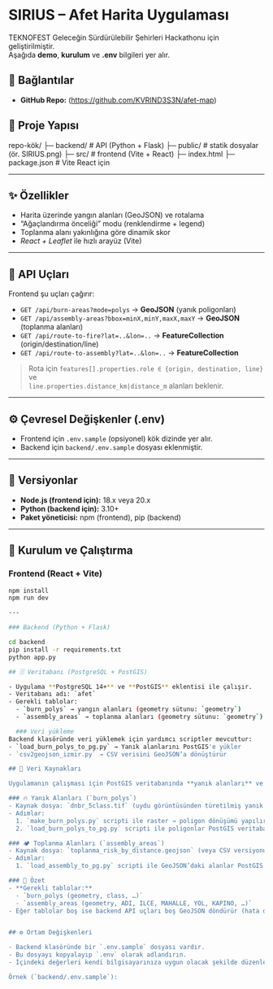 # SIRIUS – Afet Harita Uygulaması

TEKNOFEST Geleceğin Sürdürülebilir Şehirleri Hackathonu için geliştirilmiştir.  
Aşağıda **demo**, **kurulum** ve **.env** bilgileri yer alır.

## 🔗 Bağlantılar
- **GitHub Repo:** (https://github.com/KVRIND3S3N/afet-map)



## 🧱 Proje Yapısı
repo-kök/
├─ backend/ # API (Python + Flask)
├─ public/ # statik dosyalar (ör. SIRIUS.png)
├─ src/ # frontend (Vite + React)
├─ index.html
├─ package.json # Vite React için


---

## ✨ Özellikler
- Harita üzerinde yangın alanları (GeoJSON) ve rotalama
- “Ağaçlandırma önceliği” modu (renklendirme + legend)
- Toplanma alanı yakınlığına göre dinamik skor
- *React + Leaflet* ile hızlı arayüz (Vite)

---

## 🧪 API Uçları
Frontend şu uçları çağırır:
- `GET /api/burn-areas?mode=polys` → **GeoJSON** (yanık poligonları)
- `GET /api/assembly-areas?bbox=minX,minY,maxX,maxY` → **GeoJSON** (toplanma alanları)
- `GET /api/route-to-fire?lat=..&lon=..` → **FeatureCollection** (origin/destination/line)
- `GET /api/route-to-assembly?lat=..&lon=..` → **FeatureCollection**

> Rota için `features[].properties.role ∈ {origin, destination, line}` ve  
> `line.properties.distance_km|distance_m` alanları beklenir.

---

## ⚙️ Çevresel Değişkenler (.env)
- Frontend için `.env.sample` (opsiyonel) kök dizinde yer alır.  
- Backend için `backend/.env.sample` dosyası eklenmiştir.


---

## 🧰 Versiyonlar
- **Node.js (frontend için):** 18.x veya 20.x  
- **Python (backend için):** 3.10+  
- **Paket yöneticisi:** npm (frontend), pip (backend)

---

## 🚀 Kurulum ve Çalıştırma

### Frontend (React + Vite)
```bash
npm install
npm run dev

---

### Backend (Python + Flask)

cd backend
pip install -r requirements.txt
python app.py

## 🗄️ Veritabanı (PostgreSQL + PostGIS)

- Uygulama **PostgreSQL 14+** ve **PostGIS** eklentisi ile çalışır.  
- Veritabanı adı: `afet` 
- Gerekli tablolar:
  - `burn_polys` → yangın alanları (geometry sütunu: `geometry`)
  - `assembly_areas` → toplanma alanları (geometry sütunu: `geometry`)

  ### Veri yükleme
Backend klasöründe veri yüklemek için yardımcı scriptler mevcuttur:
- `load_burn_polys_to_pg.py` → Yanık alanlarını PostGIS'e yükler   
- `csv2geojson_izmir.py` → CSV verisini GeoJSON’a dönüştürür  

## 📂 Veri Kaynakları

Uygulamanın çalışması için PostGIS veritabanında **yanık alanları** ve **toplanma alanları** tablolarının doldurulması gerekir.  

### 🔥 Yanık Alanları (`burn_polys`)
- Kaynak dosya: `dnbr_5class.tif` (uydu görüntüsünden türetilmiş yanık sınıf rasteri)
- Adımlar:
  1. `make_burn_polys.py` scripti ile raster → poligon dönüşümü yapılır.
  2. `load_burn_polys_to_pg.py` scripti ile poligonlar PostGIS veritabanındaki `burn_polys` tablosuna yüklenir.

### 🏕️ Toplanma Alanları (`assembly_areas`)
- Kaynak dosya: `toplanma_risk_by_distance.geojson` (veya CSV versiyonu)
- Adımlar:
  1. `load_assembly_to_pg.py` scripti ile GeoJSON’daki alanlar PostGIS veritabanındaki `assembly_areas` tablosuna yüklenir.

### 📌 Özet
- **Gerekli tablolar:**
  - `burn_polys (geometry, class, …)`
  - `assembly_areas (geometry, ADI, ILCE, MAHALLE, YOL, KAPINO, …)`
- Eğer tablolar boş ise backend API uçları boş GeoJSON döndürür (hata değildir).


## ⚙️ Ortam Değişkenleri

- Backend klasöründe bir `.env.sample` dosyası vardır.  
- Bu dosyayı kopyalayıp `.env` olarak adlandırın.  
- İçindeki değerleri kendi bilgisayarınıza uygun olacak şekilde düzenleyin.  

Örnek (`backend/.env.sample`):
